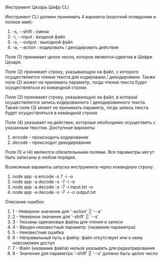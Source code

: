 Инструмент Цезарь Шифр ​​CLI

Инструмент CLI должен принимать 4 варианта (короткий псевдоним и полное имя):

1. -s, --shift : смена
2. -i, --input : входной файл
3. -o, --output : выходной файл
4. -a, --action : кодировать / декодировать действие

Поле (1) принимает целое число, которое является сдвигом в Шифре Цезаря.

Поле (2) принимает строку, указывающую на файл, с которого осуществляется чтение текста для кодировани / декодировани.
Также поле (2) может не принимать параметр, тогда чтение текста будет осуществляться из командной строки.

Поле (3) принимает строку, указывающую на файл, в который осуществляется запись кодированного / декодированного текста.
Также поле (3) может не принимать параметр, тогда запись текста будет осуществляться в командной строки.

Поле (4) указывает на действие, котороые необходимо осуществить с указанным текстом.
Доступные варианты:

1. encode - происходить кодирование
2. decode - происходит декодирование

Поля (1) и (4) являются обязательными полями.
Все параметры могут быть записаны в любом порядке.

Возможные варианты запуска инструмента через командную строку:

1. node app -a encode -s 7 -i -o
2. node app -a decode -s -7 -i -o
3. node app -a decode -s -7 -i input.txt -o
4. node app -a decode -s -7 -i -o output.txt

Описание ошибок:

1. 1 - Неверное значение для '-action' || '--a'
2. 2 - Неверное значение для '-shift' || '--s'
3. 3 - Указаны одинаковые файлы для чтения и записи
4. 4 - Введен неизвестный параметр: {название параметра}
5. 5 - Неизвестная ошибка
6. 6 - Неправильный путь к файлу: файл отсутствует или к нему невозможен доступ
7. 7 - Файл {название файла} нельзя указывать для редкатрирования
8. 8 - Значение для параметра '-shift' || '--s' должно быть целое число